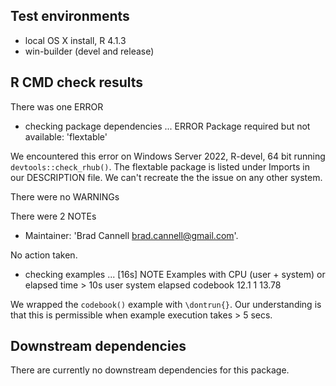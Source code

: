 ## Test environments
* local OS X install, R 4.1.3
* win-builder (devel and release)

## R CMD check results
There was one ERROR

* checking package dependencies ... ERROR
  Package required but not available: 'flextable'
  
We encountered this error on Windows Server 2022, R-devel, 64 bit running `devtools::check_rhub()`. The flextable package is listed under Imports in our DESCRIPTION file. We can't recreate the the issue on any other system.

There were no WARNINGs

There were 2 NOTEs

* Maintainer: 'Brad Cannell <brad.cannell@gmail.com>'. 

No action taken.

* checking examples ... [16s] NOTE
  Examples with CPU (user + system) or elapsed time > 10s
           user system elapsed
  codebook 12.1      1   13.78
  
We wrapped the `codebook()` example with `\dontrun{}`. Our understanding is that this is permissible when example execution takes > 5 secs.

## Downstream dependencies
There are currently no downstream dependencies for this package.
